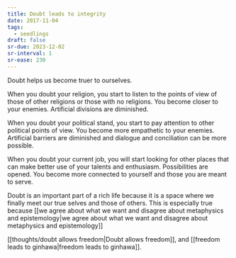 ```yaml
---
title: Doubt leads to integrity
date: 2017-11-04
tags:
  - seedlings
draft: false
sr-due: 2023-12-02
sr-interval: 1
sr-ease: 230
---
```

Doubt helps us become truer to ourselves.

When you doubt your religion, you start to listen to the points of view of those of other religions or those with no religions. You become closer to your enemies. Artificial divisions are diminished.

When you doubt your political stand, you start to pay attention to other political points of view. You become more empathetic to your enemies. Artificial barriers are diminished and dialogue and conciliation can be more possible.

When you doubt your current job, you will start looking for other places that can make better use of your talents and enthusiasm. Possibilities are opened. You become more connected to yourself and those you are meant to serve.

Doubt is an important part of a rich life because it is a space where we finally meet our true selves and those of others. This is especially true because [[we agree about what we want and disagree about metaphysics and epistemology|we agree about what we want and disagree about metaphysics and epistemology]]

[[thoughts/doubt allows freedom|Doubt allows freedom]], and [[freedom leads to ginhawa|freedom leads to ginhawa]].